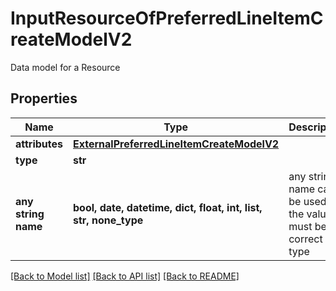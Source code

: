 # InputResourceOfPreferredLineItemCreateModelV2

Data model for a Resource

## Properties
Name | Type | Description | Notes
------------ | ------------- | ------------- | -------------
**attributes** | [**ExternalPreferredLineItemCreateModelV2**](ExternalPreferredLineItemCreateModelV2.md) |  | [optional] 
**type** | **str** |  | [optional] 
**any string name** | **bool, date, datetime, dict, float, int, list, str, none_type** | any string name can be used but the value must be the correct type | [optional]

[[Back to Model list]](../README.md#documentation-for-models) [[Back to API list]](../README.md#documentation-for-api-endpoints) [[Back to README]](../README.md)


